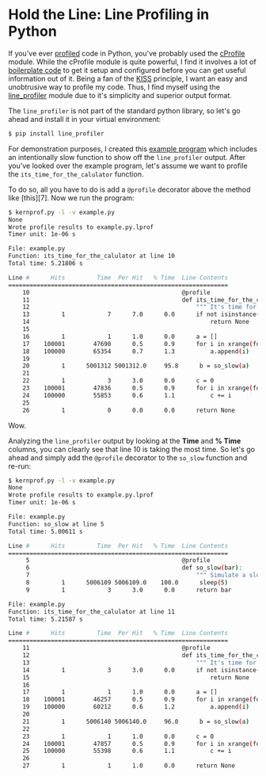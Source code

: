 # Hold the Line: Line Profiling in Python

If you've ever [profiled][2] code in Python, you've probably used the
[cProfile][1] module. While the cProfile module is quite powerful, I find it
involves a lot of [boilerplate code][4] to get it setup and configured before
you can get useful information out of it. Being a fan of the [KISS][5]
principle, I want an easy and unobtrusive way to profile my code. Thus, I find
myself using the [line_profiler][3] module due to it's simplicity and superior
output format.

The `line_profiler` is not part of the standard python library, so let's go
ahead and install it in your virtual environment:

```bash
$ pip install line_profiler
```

For demonstration purposes, I created this [example program][6] which includes
an intentionally slow function to show off the `line_profiler` output. After
you've looked over the example program, let's assume we want to profile the
`its_time_for_the_calulator` function.

To do so, all you have to do is add a `@profile` decorator above the method
like [this][7]. Now we run the program:


```bash
$ kernprof.py -l -v example.py
None
Wrote profile results to example.py.lprof
Timer unit: 1e-06 s

File: example.py
Function: its_time_for_the_calulator at line 10
Total time: 5.21806 s

Line #      Hits         Time  Per Hit   % Time  Line Contents
==============================================================
    10                                           @profile
    11                                           def its_time_for_the_calulator(foo):
    12                                               """ It's time for the calculator. """
    13         1            7      7.0      0.0      if not isinstance(foo, int):
    14                                                   return None
    15
    16         1            1      1.0      0.0      a = []
    17    100001        47690      0.5      0.9      for i in xrange(foo):
    18    100000        65354      0.7      1.3          a.append(i)
    19
    20         1      5001312 5001312.0     95.8      b = so_slow(a)
    21
    22         1            3      3.0      0.0      c = 0
    23    100001        47836      0.5      0.9      for i in xrange(foo):
    24    100000        55853      0.6      1.1          c += i
    25
    26         1            0      0.0      0.0      return None
```

Wow.

Analyzing the `line_profiler` output by looking at the **Time** and **% Time**
columns, you can clearly see that line 10 is taking the most time. So let's go
ahead and simply add the `@profile` decorator to the `so_slow` function and
re-run:

```bash
$ kernprof.py -l -v example.py
None
Wrote profile results to example.py.lprof
Timer unit: 1e-06 s

File: example.py
Function: so_slow at line 5
Total time: 5.00611 s

Line #      Hits         Time  Per Hit   % Time  Line Contents
==============================================================
     5                                           @profile
     6                                           def so_slow(bar):
     7                                               """ Simulate a slow function. """
     8         1      5006109 5006109.0    100.0      sleep(5)
     9         1            3      3.0      0.0      return bar

File: example.py
Function: its_time_for_the_calulator at line 11
Total time: 5.21587 s

Line #      Hits         Time  Per Hit   % Time  Line Contents
==============================================================
    11                                           @profile
    12                                           def its_time_for_the_calulator(foo):
    13                                               """ It's time for the calculator. """
    14         1            3      3.0      0.0      if not isinstance(foo, int):
    15                                                   return None
    16
    17         1            1      1.0      0.0      a = []
    18    100001        46257      0.5      0.9      for i in xrange(foo):
    19    100000        60212      0.6      1.2          a.append(i)
    20
    21         1      5006140 5006140.0     96.0      b = so_slow(a)
    22
    23         1            1      1.0      0.0      c = 0
    24    100001        47857      0.5      0.9      for i in xrange(foo):
    25    100000        55398      0.6      1.1          c += i
    26
    27         1            1      1.0      0.0      return None
```

[1]: http://docs.python.org/2/library/profile.html#module-cProfile
[2]: http://en.wikipedia.org/wiki/Profiling_(computer_programming)
[3]: http://pythonhosted.org/line_profiler/
[4]: http://docs.python.org/2/library/profile.html#profile.Profile
[5]: http://en.wikipedia.org/wiki/KISS_principle
[6]: https://gist.github.com/danriti
